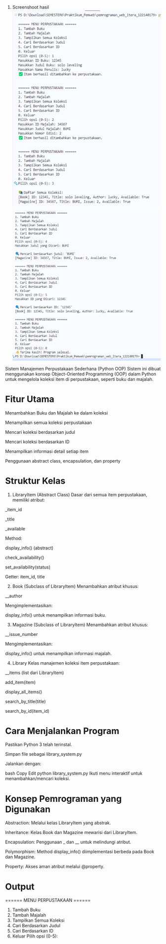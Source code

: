 1. Screenshoot hasil
![alt text](image.png)
![alt text](image-1.png)

Sistem Manajemen Perpustakaan Sederhana (Python OOP)
Sistem ini dibuat menggunakan konsep Object-Oriented Programming (OOP) dalam Python untuk mengelola koleksi item di perpustakaan, seperti buku dan majalah.

# Fitur Utama
Menambahkan Buku dan Majalah ke dalam koleksi

Menampilkan semua koleksi perpustakaan

Mencari koleksi berdasarkan judul

Mencari koleksi berdasarkan ID

Menampilkan informasi detail setiap item

Penggunaan abstract class, encapsulation, dan property

# Struktur Kelas
1. LibraryItem (Abstract Class)
Dasar dari semua item perpustakaan, memiliki atribut:

_item_id

_title

_available

Method:

display_info() (abstract)

check_availability()

set_availability(status)

Getter: item_id, title

2. Book (Subclass of LibraryItem)
Menambahkan atribut khusus:

__author

Mengimplementasikan:

display_info() untuk menampilkan informasi buku.

3. Magazine (Subclass of LibraryItem)
Menambahkan atribut khusus:

__issue_number

Mengimplementasikan:

display_info() untuk menampilkan informasi majalah.

4. Library
Kelas manajemen koleksi item perpustakaan:

__items (list dari LibraryItem)

add_item(item)

display_all_items()

search_by_title(title)

search_by_id(item_id)

# Cara Menjalankan Program
Pastikan Python 3 telah terinstal.

Simpan file sebagai library_system.py

Jalankan dengan:

bash
Copy
Edit
python library_system.py
Ikuti menu interaktif untuk menambahkan/mencari koleksi.

# Konsep Pemrograman yang Digunakan
Abstraction: Melalui kelas LibraryItem yang abstrak.

Inheritance: Kelas Book dan Magazine mewarisi dari LibraryItem.

Encapsulation: Penggunaan _ dan __ untuk melindungi atribut.

Polymorphism: Method display_info() diimplementasi berbeda pada Book dan Magazine.

Property: Akses aman atribut melalui @property.

# Output
====== MENU PERPUSTAKAAN ======
1. Tambah Buku
2. Tambah Majalah
3. Tampilkan Semua Koleksi
4. Cari Berdasarkan Judul
5. Cari Berdasarkan ID
0. Keluar
Pilih opsi (0-5):
